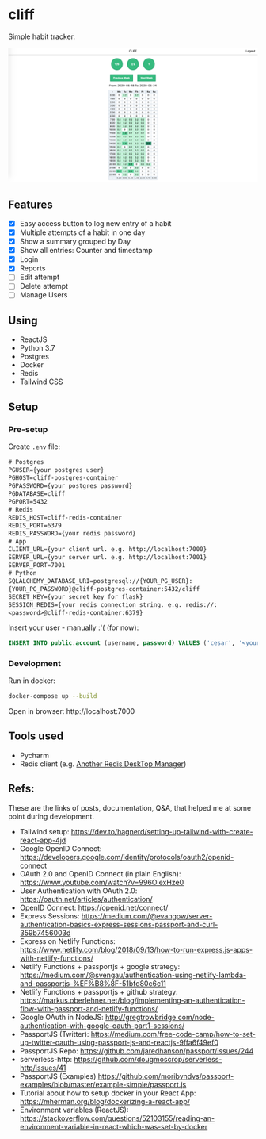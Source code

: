 # cliff

Simple habit tracker.

![](screenshot-0524.png)

## Features

- [x] Easy access button to log new entry of a habit
- [x] Multiple attempts of a habit in one day
- [x] Show a summary grouped by Day
- [x] Show all entries: Counter and timestamp
- [x] Login
- [x] Reports
- [ ] Edit attempt
- [ ] Delete attempt
- [ ] Manage Users

## Using

- ReactJS
- Python 3.7
- Postgres
- Docker
- Redis
- Tailwind CSS

## Setup

### Pre-setup

Create `.env` file:

```.env
# Postgres
PGUSER={your postgres user}
PGHOST=cliff-postgres-container
PGPASSWORD={your postgres password}
PGDATABASE=cliff
PGPORT=5432
# Redis
REDIS_HOST=cliff-redis-container
REDIS_PORT=6379
REDIS_PASSWORD={your redis password}
# App
CLIENT_URL={your client url. e.g. http://localhost:7000}
SERVER_URL={your server url. e.g. http://localhost:7001}
SERVER_PORT=7001
# Python
SQLALCHEMY_DATABASE_URI=postgresql://{YOUR_PG_USER}:{YOUR_PG_PASSWORD}@cliff-postgres-container:5432/cliff
SECRET_KEY={your secret key for flask}
SESSION_REDIS={your redis connection string. e.g. redis://:<password>@cliff-redis-container:6379}
``` 

Insert your user - manually :'(  (for now):

```sql
INSERT INTO public.account (username, password) VALUES ('cesar', '<your password bcrypted>'); 
```

### Development

Run in docker:

```bash
docker-compose up --build
```

Open in browser: http://localhost:7000

## Tools used

- Pycharm
- Redis client (e.g. [Another Redis DeskTop Manager](https://www.electronjs.org/apps/anotherredisdesktopmanager))

## Refs:

These are the links of posts, documentation, Q&A, that helped me at some point during development.

- Tailwind setup: https://dev.to/hagnerd/setting-up-tailwind-with-create-react-app-4jd
- Google OpenID Connect: https://developers.google.com/identity/protocols/oauth2/openid-connect
- OAuth 2.0 and OpenID Connect (in plain English): https://www.youtube.com/watch?v=996OiexHze0
- User Authentication with OAuth 2.0: https://oauth.net/articles/authentication/
- OpenID Connect: https://openid.net/connect/
- Express Sessions: https://medium.com/@evangow/server-authentication-basics-express-sessions-passport-and-curl-359b7456003d
- Express on Netlify Functions: https://www.netlify.com/blog/2018/09/13/how-to-run-express.js-apps-with-netlify-functions/
- Netlify Functions + passportjs + google strategy: https://medium.com/@svengau/authentication-using-netlify-lambda-and-passportjs-%EF%B8%8F-51bfd80c6c11
- Netlify Functions + passportjs + github strategy: https://markus.oberlehner.net/blog/implementing-an-authentication-flow-with-passport-and-netlify-functions/
- Google OAuth in NodeJS: http://gregtrowbridge.com/node-authentication-with-google-oauth-part1-sessions/
- PassportJS (Twitter): https://medium.com/free-code-camp/how-to-set-up-twitter-oauth-using-passport-js-and-reactjs-9ffa6f49ef0
- PassportJS Repo: https://github.com/jaredhanson/passport/issues/244
- serverless-http: https://github.com/dougmoscrop/serverless-http/issues/41
- PassportJS (Examples) https://github.com/moribvndvs/passport-examples/blob/master/example-simple/passport.js
- Tutorial about how to setup docker in your React App: https://mherman.org/blog/dockerizing-a-react-app/
- Environment variables (ReactJS): https://stackoverflow.com/questions/52103155/reading-an-environment-variable-in-react-which-was-set-by-docker
